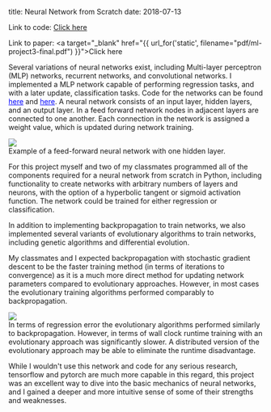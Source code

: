 title: Neural Network from Scratch
date: 2018-07-13

Link to code: <a target="_blank" href="https://bitbucket.org/jsene/ga_evolve_mlp/src/master/">Click here</a>

Link to paper: <a target="_blank" href="{{ url_for('static', filename="pdf/ml-project3-final.pdf") }}">Click here</a>

Several variations of neural networks exist, including Multi-layer perceptron (MLP) networks, 
recurrent networks, and convolutional networks. I implemented a MLP network capable of performing 
regression tasks, and with a later update, classification tasks. Code for the networks can be found 
<a style="color:Blue;" target="_blank" href="https://bitbucket.org/jsene/neural-network">here</a> and
<a style="color:Blue;" target="_blank" href="https://bitbucket.org/jsene/ga_evolve_mlp">here</a>.
A neural network consists of an input layer, hidden layers, and an output layer. In a feed forward network nodes in adjacent layers are connected to one another. Each connection in the network is assigned a weight value, which is updated during network training. 

<div class="img_row">
    <img class="col-7" src="{{ url_for('static', filename="img/NeuralNetwork.png") }}">
</div>

<div class="col-12 caption">
    Example of a feed-forward neural network with one hidden layer. 
</div>

For this project myself and two of my classmates programmed all of the components required for a neural network from scratch in Python, including functionality to create networks with arbitrary numbers of layers and neurons, with the option of a hyperbolic tangent or sigmoid activation function. The network could be trained for either regression or classification. 

In addition to implementing backpropagation to train networks, we also implemented several variants of evolutionary algorithms to train networks, including genetic algorithms and differential evolution. 

My classmates and I expected backpropagation with stochastic gradient descent to be the faster training method (in terms of iterations to convergence) as it is a much more direct method for updating network parameters compared to evolutionary approaches. However, in most cases the evolutionary training algorithms performed comparably to backpropagation. 

<div class="img_row">
    <img class="col-7" src="{{ url_for('static', filename="img/concrete.jpg") }}">
</div>

<div class="col-12 caption">
    In terms of regression error the evolutionary algorithms performed similarly to backpropagation. However, in terms of wall clock runtime training with an evolutionary approach was significantly slower. A distributed version of the evolutionary approach may be able to eliminate the runtime disadvantage. 
</div>

While I wouldn't use this network and code for any serious research, tensorflow and pytorch are much more capable in this regard, this project was an excellent way to dive into the basic mechanics of neural networks, and I gained a deeper and more intuitive sense of some of their strengths and weaknesses. 